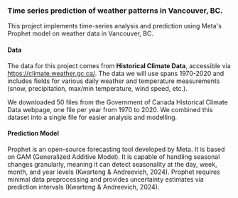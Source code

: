 ### Time series prediction of weather patterns in Vancouver, BC. 

This project implements time-series analysis and prediction using Meta's Prophet model on weather data in Vancouver, BC. 

#### Data 

The data for this project comes from **Historical Climate Data**, accessible via https://climate.weather.gc.ca/. The data we will use spans 1970-2020 and includes fields for various daily weather and temperature measurements (snow, precipitation, max/min temperature, wind speed, etc.).  

We downloaded 50 files from the Government of Canada Historical Climate Data webpage, one file per year from 1970 to 2020. We combined this dataset into a single file for easier analysis and modelling. 

#### Prediction Model
Prophet is an open-source forecasting tool developed by Meta. It is based on GAM (Generalized Additive Model). It is capable of handling seasonal changes granularly, meaning it can detect seasonality at the day, week, month, and year levels (Kwarteng & Andreevich, 2024). Prophet requires minimal data preprocessing and provides uncertainty estimates via prediction intervals (Kwarteng & Andreevich, 2024).
